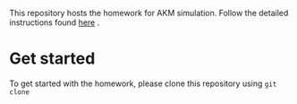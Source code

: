This repository hosts the homework for AKM simulation. Follow the detailed instructions found [here](docs/index.md) .

# Get started

To get started with the homework, please clone this repository using ```git clone```